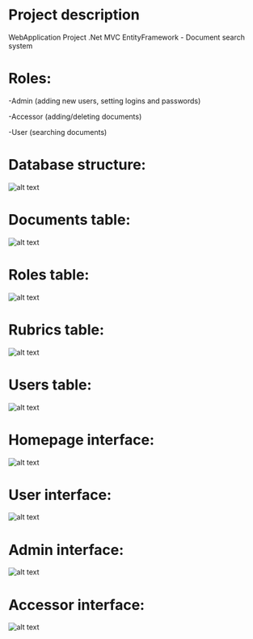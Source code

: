 # Project description
WebApplication Project .Net MVC EntityFramework - Document search system

# Roles:
-Admin (adding new users, setting logins and passwords)

-Accessor (adding/deleting documents)

-User (searching documents)

# Database structure:
![alt text](https://i.imgur.com/aFXxiq8.png)

# Documents table:
![alt text](https://i.imgur.com/KIQEC5j.png)

# Roles table:
![alt text](https://i.imgur.com/6jhksQE.png)

# Rubrics table:
![alt text](https://i.imgur.com/ygWysSJ.png)

# Users table:
![alt text](https://i.imgur.com/RgxABTy.png)




# Homepage interface:
![alt text](https://i.imgur.com/x6Rff5E.png)

# User interface:
![alt text](https://i.imgur.com/FSxwCnk.png)

# Admin interface:
![alt text](https://i.imgur.com/pyiRWoq.png)

# Accessor interface:
![alt text](https://i.imgur.com/sg2aUtr.png)
